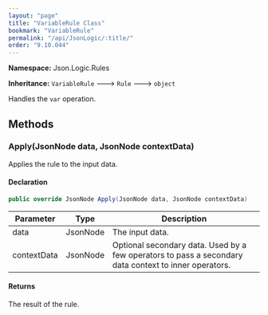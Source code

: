 ```yaml
---
layout: "page"
title: "VariableRule Class"
bookmark: "VariableRule"
permalink: "/api/JsonLogic/:title/"
order: "9.10.044"
---
```

**Namespace:** Json.Logic.Rules

**Inheritance:**
`VariableRule`
 🡒 
`Rule`
 🡒 
`object`

Handles the `var` operation.

## Methods

### Apply(JsonNode data, JsonNode contextData)

Applies the rule to the input data.

#### Declaration

```c#
public override JsonNode Apply(JsonNode data, JsonNode contextData)
```

| Parameter | Type | Description |
|---|---|---|
| data | JsonNode | The input data. |
| contextData | JsonNode | Optional secondary data.  Used by a few operators to pass a secondary<br>    data context to inner operators. |


#### Returns

The result of the rule.

